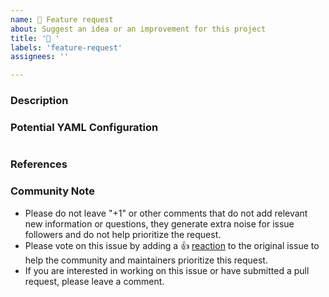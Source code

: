 ```yaml
---
name: 🚀 Feature request
about: Suggest an idea or an improvement for this project
title: '🚀 '
labels: 'feature-request'
assignees: ''

---
```

<!---
Please DO NOT remove any fields from this template. If there is nothing to add, fill in N/A.
--->
### Description
<!---
A clear and concise description of the feature request.
--->

### Potential YAML Configuration
```yaml
```

### References
<!---
Are there any other GitHub issues (open or closed) or Pull Requests that should be linked here?
For example:
 - GH-0000
-->


### Community Note
<!--- Please keep this note for the community --->
* Please do not leave "+1" or other comments that do not add relevant new information or questions, they generate extra noise for issue followers and do not help prioritize the request.
* Please vote on this issue by adding a 👍 [reaction](https://blog.github.com/2016-03-10-add-reactions-to-pull-requests-issues-and-comments/) to the original issue to help the community and maintainers prioritize this request.
* If you are interested in working on this issue or have submitted a pull request, please leave a comment.
